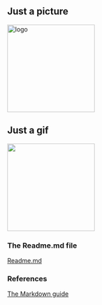 
## Just a picture

<img src="https://static.wikia.nocookie.net/initiald/images/5/52/AE86T_Manga_Stage_1.png/revision/latest/scale-to-width-down/1000?cb=20200502125651" alt="logo" width="200"/>

## Just a gif

<img src="https://c.tenor.com/ceRw7O2NH90AAAAd/022106-tofushop.gif" width="200"/>

### The Readme.md file
[Readme.md](README.md)

### References

[The Markdown guide](https://www.markdownguide.org/getting-started/)
